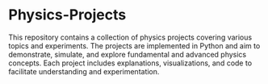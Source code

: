 # Physics-Projects
This repository contains a collection of physics projects covering various topics and experiments. The projects are implemented in Python and aim to demonstrate, simulate, and explore fundamental and advanced physics concepts. Each project includes explanations, visualizations, and code to facilitate understanding and experimentation.
